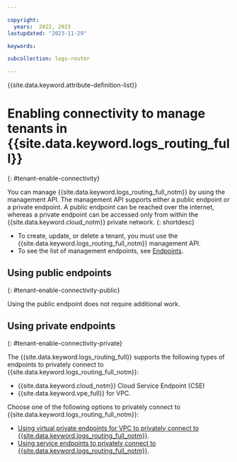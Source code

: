 ```yaml
---

copyright:
  years:  2022, 2023
lastupdated: "2023-11-29"

keywords:

subcollection: logs-router

---
```


{{site.data.keyword.attribute-definition-list}}

# Enabling connectivity to manage tenants in {{site.data.keyword.logs_routing_full}}
{: #tenant-enable-connectivity}

You can manage {{site.data.keyword.logs_routing_full_notm}} by using the management API. The management API supports either a public endpoint or a private endpoint. A public endpoint can be reached over the internet, whereas a private endpoint can be accessed only from within the {{site.data.keyword.cloud_notm}} private network.
{: shortdesc}


- To create, update, or delete a tenant, you must use the {{site.data.keyword.logs_routing_full_notm}} management API.
- To see the list of management endpoints, see [Endpoints](/docs/logs-router?topic=logs-router-endpoints).


## Using public endpoints
{: #tenant-enable-connectivity-public}

Using the public endpoint does not require additional work.


## Using private endpoints
{: #tenant-enable-connectivity-private}

The {{site.data.keyword.logs_routing_full}} supports the following types of endpoints to privately connect to {{site.data.keyword.logs_routing_full_notm}}:
- {{site.data.keyword.cloud_notm}} Cloud Service Endpoint (CSE)
- {{site.data.keyword.vpe_full}} for VPC.

Choose one of the following options to privately connect to {{site.data.keyword.logs_routing_full_notm}}:
- [Using virtual private endpoints for VPC to privately connect to {{site.data.keyword.logs_routing_full_notm}}](/docs/logs-router?topic=logs-router-vpe-connection).
- [Using service endpoints to privately connect to {{site.data.keyword.logs_routing_full_notm}}](/docs/logs-router?topic=logs-router-service-endpoints).
